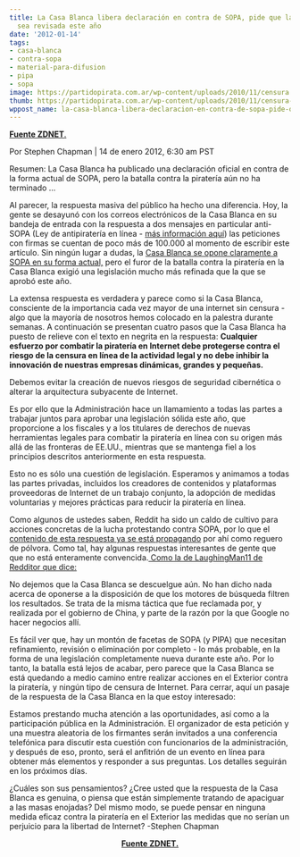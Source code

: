 ```yaml
---
title: La Casa Blanca libera declaración en contra de SOPA, pide que la legislación
  sea revisada este año
date: '2012-01-14'
tags:
- casa-blanca
- contra-sopa
- material-para-difusion
- pipa
- sopa
image: https://partidopirata.com.ar/wp-content/uploads/2010/11/censura.jpg
thumb: https://partidopirata.com.ar/wp-content/uploads/2010/11/censura-150x150.jpg
wppost_name: la-casa-blanca-libera-declaracion-en-contra-de-sopa-pide-que-la-legislacion-sea-revisada-este-ano
---
```


<a href="http://www.zdnet.com/blog/btl/white-house-releases-statement-against-sopa-asks-for-refined-legislation-this-year/67048?utm_source=dlvr.it&amp;utm_medium=twitter" target="_blank"><strong>Fuente ZDNET</strong>.</a>

Por Stephen Chapman | 14 de enero 2012, 6:30 am PST

Resumen: La Casa Blanca ha publicado una declaración oficial en contra de la forma actual de SOPA, pero la batalla contra la piratería aún no ha terminado ...

Al parecer, la respuesta masiva del público ha hecho una diferencia. Hoy, la gente se desayunó con los correos electrónicos de la Casa Blanca en su bandeja de entrada con la respuesta a dos mensajes en particular anti-SOPA (Ley de antipiratería en línea - <a href="http://news.cnet.com/8301-31921_3-57329001-281/how-sopa-would-affect-you-faq/" target="_blank">más información aquí</a>) las peticiones con firmas se cuentan de poco más de 100.000 al momento de escribir este artículo. Sin ningún lugar a dudas, la <a href="https://wwws.whitehouse.gov/petitions#/!/response/combating-online-piracy-while-protecting-open-and-innovative-internet" target="_blank">Casa Blanca se opone claramente a SOPA en su forma actual,</a> pero el furor de la batalla contra la piratería en la Casa Blanca exigió una legislación mucho más refinada que la que se aprobó este año.

La extensa respuesta es verdadera y parece como si la Casa Blanca, consciente de la importancia cada vez mayor de una internet sin censura - algo que la mayoría de nosotros hemos colocado en la palestra durante semanas. A continuación se presentan cuatro pasos que la Casa Blanca ha puesto de relieve con el texto en negrita en la respuesta:
<strong>
Cualquier esfuerzo por combatir la piratería en Internet debe protegerse contra el riesgo de la censura en línea de la actividad legal y no debe inhibir la innovación de nuestras empresas dinámicas, grandes y pequeñas.</strong>

Debemos evitar la creación de nuevos riesgos de seguridad cibernética o alterar la arquitectura subyacente de Internet.

Es por ello que la Administración hace un llamamiento a todas las partes a trabajar juntos para aprobar una legislación sólida este año, que proporcione a los fiscales y a los titulares de derechos de nuevas herramientas legales para combatir la piratería en línea con su origen más allá de las fronteras de EE.UU., mientras que se mantenga fiel a los principios descritos anteriormente en esta respuesta.

Esto no es sólo una cuestión de legislación. Esperamos y animamos a todas las partes privadas, incluidos los creadores de contenidos y plataformas proveedoras de Internet de un trabajo conjunto, la adopción de medidas voluntarias y mejores prácticas para reducir la piratería en línea.

Como algunos de ustedes saben, Reddit ha sido un caldo de cultivo para acciones concretas de la lucha protestando contra SOPA, por lo que el <a href="http://www.reddit.com/r/SOPA/comments/ogquy/the_white_house_opposes_sopa_pipa_in_its_current/" target="_blank">contenido de esta respuesta ya se está propagando</a> por ahí como reguero de pólvora. Como tal, hay algunas respuestas interesantes de gente que que no está enteramente convencida.<a href="http://www.reddit.com/r/SOPA/comments/ogquy/the_white_house_opposes_sopa_pipa_in_its_current/c3h3ro5" target="_blank"> Como la de LaughingMan11 de Redditor que dice:</a>

No dejemos que la Casa Blanca se descuelgue aún. No han dicho nada acerca de oponerse a la disposición de que los motores de búsqueda filtren los resultados. Se trata de la misma táctica que fue reclamada por, y realizada por el gobierno de China, y parte de la razón por la que Google no hacer negocios allí.

Es fácil ver que, hay un montón de facetas de SOPA (y PIPA) que necesitan refinamiento, revisión o eliminación por completo - lo más probable, en la forma de una legislación completamente nueva durante este año. Por lo tanto, la batalla está lejos de acabar, pero parece que la Casa Blanca se está quedando a medio camino entre realizar acciones en el Exterior contra la piratería, y ningún tipo de censura de Internet. Para cerrar, aquí un pasaje de la respuesta de la Casa Blanca en la que estoy interesado:

Estamos prestando mucha atención a las oportunidades, así como a la participación pública en la Administración. El organizador de esta petición y una muestra aleatoria de los firmantes serán invitados a una conferencia telefónica para discutir esta cuestión con funcionarios de la administración, y después de eso, pronto, será el anfitrión de un evento en línea para obtener más elementos y responder a sus preguntas. Los detalles seguirán en los próximos días.
<p style="text-align: left;">¿Cuáles son sus pensamientos? ¿Cree usted que la respuesta de la Casa Blanca es genuina, o piensa que están simplemente tratando de apaciguar a las masas enojadas? Del mismo modo, se puede pensar en ninguna medida eficaz contra la piratería en el Exterior las medidas que no serían un perjuicio para la libertad de Internet?
-Stephen Chapman</p>
<p style="text-align: center;">
<strong><a href="http://www.zdnet.com/blog/btl/white-house-releases-statement-against-sopa-asks-for-refined-legislation-this-year/67048?utm_source=dlvr.it&amp;utm_medium=twitter" target="_blank">Fuente ZDNET.</a></strong></p>
